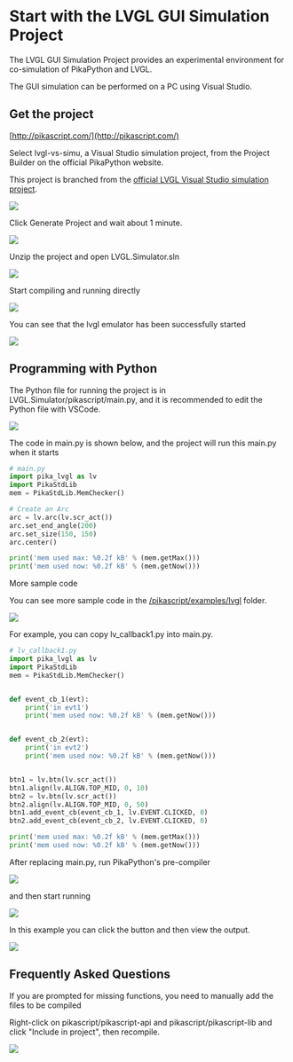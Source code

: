 # Start with the LVGL GUI Simulation Project

The LVGL GUI Simulation Project provides an experimental environment for co-simulation of PikaPython and LVGL.

The GUI simulation can be performed on a PC using Visual Studio.

## Get the project

[http://pikascript.com/](http://pikascript.com/)

Select lvgl-vs-simu, a Visual Studio simulation project, from the Project Builder on the official PikaPython website.

This project is branched from the [official LVGL Visual Studio simulation project](https://github.com/lvgl/lv_port_win_visual_studio).

![](assets/image-20220619174705166.png)

Click Generate Project and wait about 1 minute.

![](assets/image-20220619174908845.png)

Unzip the project and open LVGL.Simulator.sln

![](assets/image-20220619175250783.png)

Start compiling and running directly

![](assets/image-20220619175332172.png)

You can see that the lvgl emulator has been successfully started

![](assets/image-20220619175456110.png)

## Programming with Python

The Python file for running the project is in LVGL.Simulator/pikascript/main.py, and it is recommended to edit the Python file with VSCode.

![](assets/image-20220619175630362.png)

The code in main.py is shown below, and the project will run this main.py when it starts

```python
# main.py
import pika_lvgl as lv
import PikaStdLib
mem = PikaStdLib.MemChecker()

# Create an Arc
arc = lv.arc(lv.scr_act())
arc.set_end_angle(200)
arc.set_size(150, 150)
arc.center()

print('mem used max: %0.2f kB' % (mem.getMax()))
print('mem used now: %0.2f kB' % (mem.getNow()))
```

More sample code

You can see more sample code in the [/pikascript/examples/lvgl](https://github.com/pikastech/pikascript/tree/master/examples/lvgl) folder.

![](assets/image-20220619175945030.png)

For example, you can copy lv_callback1.py into main.py.

```python
# lv_callback1.py
import pika_lvgl as lv
import PikaStdLib
mem = PikaStdLib.MemChecker()


def event_cb_1(evt):
    print('in evt1')
    print('mem used now: %0.2f kB' % (mem.getNow()))


def event_cb_2(evt):
    print('in evt2')
    print('mem used now: %0.2f kB' % (mem.getNow()))


btn1 = lv.btn(lv.scr_act())
btn1.align(lv.ALIGN.TOP_MID, 0, 10)
btn2 = lv.btn(lv.scr_act())
btn2.align(lv.ALIGN.TOP_MID, 0, 50)
btn1.add_event_cb(event_cb_1, lv.EVENT.CLICKED, 0)
btn2.add_event_cb(event_cb_2, lv.EVENT.CLICKED, 0)

print('mem used max: %0.2f kB' % (mem.getMax()))
print('mem used now: %0.2f kB' % (mem.getNow()))
```

After replacing main.py, run PikaPython's pre-compiler

![](assets/image-20220619180151300.png)

and then start running

![](assets/image-20220619180208847.png)

In this example you can click the button and then view the output.

![](assets/image-20220619180255030.png)

## Frequently Asked Questions

If you are prompted for missing functions, you need to manually add the files to be compiled

Right-click on pikascript/pikascript-api and pikascript/pikascript-lib and click "Include in project", then recompile.

![](assets/image-20220619180512784.png)
